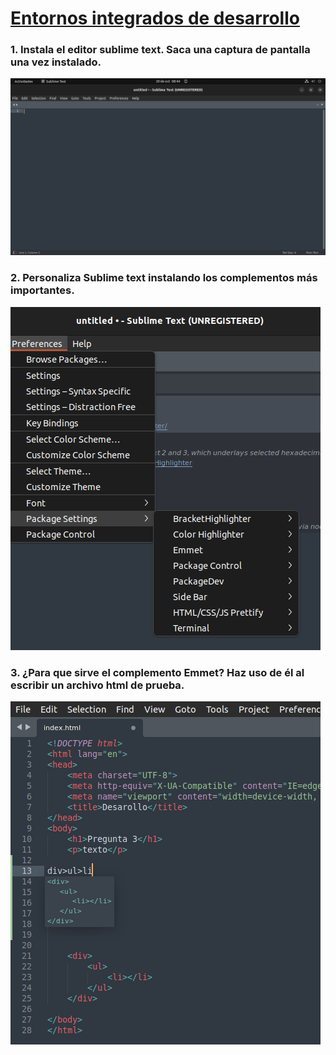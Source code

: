 # [Entornos integrados de desarrollo](http://jamj2000.github.io/entornosdesarrollo/2/actividades#indice)

 ### 1. Instala el editor sublime text. Saca una captura de pantalla una vez instalado.

![image-20221124094453118](img/image-20221020084509606.png)

 ### 2. Personaliza Sublime text instalando los complementos más importantes. 

![image-20221124094553836](img/image-20221124094553836.png)

 ### 3. ¿Para que sirve el complemento **Emmet**? Haz uso de él al escribir un archivo html de prueba.

![image-20221124094647400](img/image-20221124094647400.png)